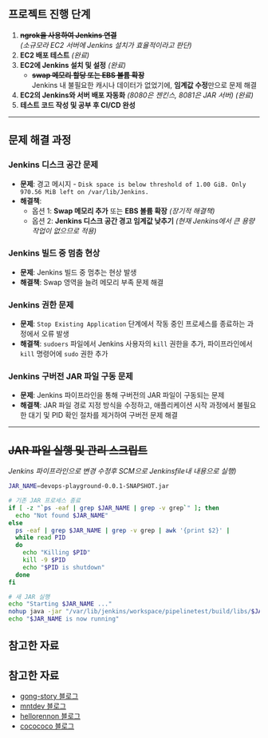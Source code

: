 ## 프로젝트 진행 단계

1. **~~ngrok을 사용하여 Jenkins 연결~~**  
   _(소규모라 EC2 서버에 Jenkins 설치가 효율적이라고 판단)_  
2. **EC2 배포 테스트** _(완료)_  
3. **EC2에 Jenkins 설치 및 설정** _(완료)_  
   - **~~swap 메모리 할당 또는 EBS 볼륨 확장~~**  
     Jenkins 내 불필요한 캐시나 데이터가 없었기에, **임계값 수정**만으로 문제 해결
4. **EC2의 Jenkins와 서버 배포 자동화** _(8080은 젠킨스, 8081은 JAR 서버)_ _(완료)_
5. **테스트 코드 작성 및 공부 후 CI/CD 완성**

---

## 문제 해결 과정

### Jenkins 디스크 공간 문제
- **문제**: 경고 메시지 - `Disk space is below threshold of 1.00 GiB. Only 970.56 MiB left on /var/lib/Jenkins.`
- **해결책**:
  - 옵션 1: **Swap 메모리 추가** 또는 **EBS 볼륨 확장** _(장기적 해결책)_
  - 옵션 2: **Jenkins 디스크 공간 경고 임계값 낮추기** _(현재 Jenkins에서 큰 용량 작업이 없으므로 적용)_

### Jenkins 빌드 중 멈춤 현상
- **문제**: Jenkins 빌드 중 멈추는 현상 발생
- **해결책**: Swap 영역을 늘려 메모리 부족 문제 해결

### Jenkins 권한 문제
- **문제**: `Stop Existing Application` 단계에서 작동 중인 프로세스를 종료하는 과정에서 오류 발생
- **해결책**: `sudoers` 파일에서 Jenkins 사용자의 `kill` 권한을 추가, 파이프라인에서 `kill` 명령어에 `sudo` 권한 추가

### Jenkins 구버전 JAR 파일 구동 문제
- **문제**: Jenkins 파이프라인을 통해 구버전의 JAR 파일이 구동되는 문제
- **해결책**: JAR 파일 경로 지정 방식을 수정하고, 애플리케이션 시작 과정에서 불필요한 대기 및 PID 확인 절차를 제거하여 구버전 문제 해결

---

## ~~JAR 파일 실행 및 관리 스크립트~~
_Jenkins 파이프라인으로 변경 수정후 SCM으로 Jenkinsfile내 내용으로 실행)_  

```bash
JAR_NAME=devops-playground-0.0.1-SNAPSHOT.jar

# 기존 JAR 프로세스 종료
if [ -z "`ps -eaf | grep $JAR_NAME | grep -v grep`" ]; then
  echo "Not found $JAR_NAME"
else
  ps -eaf | grep $JAR_NAME | grep -v grep | awk '{print $2}' |
  while read PID
  do
    echo "Killing $PID"
    kill -9 $PID
    echo "$PID is shutdown"
  done
fi

# 새 JAR 실행
echo "Starting $JAR_NAME ..."
nohup java -jar "/var/lib/jenkins/workspace/pipelinetest/build/libs/$JAR_NAME" > /dev/null 2>&1 &
echo "$JAR_NAME is now running"
```


## 참고한 자료

## 참고한 자료
- [gong-story 블로그](https://gong-story.tistory.com/40)
- [mntdev 블로그](https://mntdev.tistory.com/33)
- [hellorennon 블로그](https://hellorennon.tistory.com/18)
- [cocococo 블로그](https://cocococo.tistory.com/entry/Jenkins-%EC%98%A4%EB%A5%98-Kill-9-%EB%AA%85%EB%A0%B9%EC%96%B4-%EC%98%A4%EB%A5%98-%ED%95%B4%EA%B2%B0%EB%8F%99%EC%9D%BC-%EC%84%9C%EB%B2%84)


